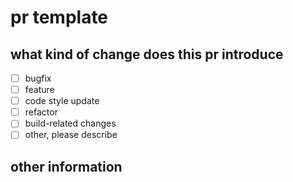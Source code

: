 # pr template

## what kind of change does this pr introduce

- [ ] bugfix
- [ ] feature
- [ ] code style update
- [ ] refactor
- [ ] build-related changes
- [ ] other, please describe

## other information
